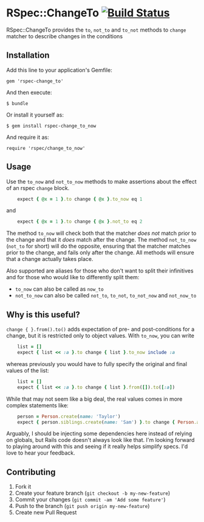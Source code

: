 # RSpec::ChangeTo [![Build Status](https://travis-ci.org/dontfidget/rspec-change_to_now.png)](https://travis-ci.org/dontfidget/rspec-change_to_now)

RSpec::ChangeTo provides the `to`, `not_to` and `to_not` methods to `change` matcher to describe changes in the conditions

## Installation

Add this line to your application's Gemfile:

    gem 'rspec-change_to'

And then execute:

    $ bundle

Or install it yourself as:

    $ gem install rspec-change_to_now

And require it as:

    require 'rspec/change_to_now'

## Usage

Use the `to_now` and `not_to_now` methods to make assertions about the effect of an rspec `change` block.

```ruby
    expect { @x = 1 }.to change { @x }.to_now eq 1
```

and

```ruby
    expect { @x = 1 }.to change { @x }.not_to eq 2
```

The method `to_now` will check both that the matcher *does not* match prior to the change and that it *does* match after the change.  The method `not_to_now` (`not_to` for short) will do the opposite, ensuring that the matcher matches prior to the change, and fails only after the change.  All methods will ensure that a change actually takes place. 

Also supported are aliases for those who don't want to split their infinitives and for those who would like to differently split them:

* `to_now` can also be called as `now_to`
* `not_to_now` can also be called `not_to`, `to_not`, `to_not_now` and `not_now_to` 

## Why is this useful?

`change { }.from().to()` adds expectation of pre- and post-conditions for a change, but it is restricted only to object values.  With `to_now`, you can write

```ruby
    list = []
    expect { list << :a }.to change { list }.to_now include :a
```

 whereas previously you would have to fully specify the original and final values of the list: 

```ruby
    list = []
    expect { list << :a }.to change { list }.from([]).to([:a])
```

While that may not seem like a big deal, the real values comes in more complex statements like:

```ruby
    person = Person.create(name: 'Taylor')
    expect { person.siblings.create(name: 'Sam') }.to change { Person.all.map(&:name) }.to_now include('Taylor')
```

Arguably, I should be injecting some dependencies here instead of relying on globals, but Rails code doesn't always look like that.  I'm looking forward to playing around with this and seeing if it really helps simplify specs.  I'd love to hear your feedback.

## Contributing

1. Fork it
2. Create your feature branch (`git checkout -b my-new-feature`)
3. Commit your changes (`git commit -am 'Add some feature'`)
4. Push to the branch (`git push origin my-new-feature`)
5. Create new Pull Request
